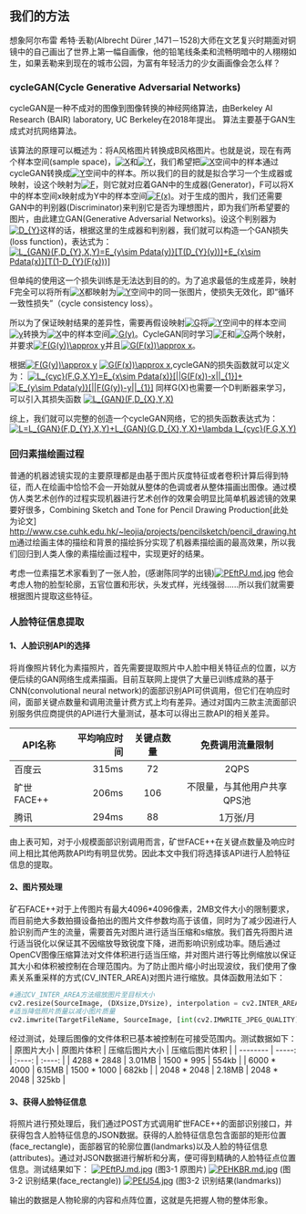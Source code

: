 ## 我们的方法
想象阿尔布雷 希特·丢勒(Albrecht Dürer ,1471－1528)大师在文艺复兴时期面对铜镜中的自己画出了世界上第一幅自画像，他的铅笔线条柔和流畅明暗中的人栩栩如生，如果丢勒来到现在的城市公园，为富有年轻活力的少女画画像会怎么样？
### cycleGAN(Cycle Generative Adversarial Networks)
cycleGAN是一种不成对的图像到图像转换的神经网络算法，由Berkeley AI Research (BAIR) laboratory, UC Berkeley在2018年提出。 算法主要基于GAN生成式对抗网络算法。

该算法的原理可以概述为：将A风格图片转换成B风格图片。也就是说，现在有两个样本空间(sample space)，<a href="http://www.codecogs.com/eqnedit.php?latex=X" target="_blank"><img src="http://latex.codecogs.com/svg.latex?X" title="X" /></a>和<a href="http://www.codecogs.com/eqnedit.php?latex=Y" target="_blank"><img src="http://latex.codecogs.com/svg.latex?Y" title="Y" /></a>，我们希望把<a href="http://www.codecogs.com/eqnedit.php?latex=X" target="_blank"><img src="http://latex.codecogs.com/svg.latex?X" title="X" /></a>空间中的样本通过cycleGAN转换成<a href="http://www.codecogs.com/eqnedit.php?latex=Y" target="_blank"><img src="http://latex.codecogs.com/svg.latex?Y" title="Y" /></a>空间中的样本。所以我们的目的就是拟合学习一个生成器或映射，设这个映射为<a href="http://www.codecogs.com/eqnedit.php?latex=F" target="_blank"><img src="http://latex.codecogs.com/svg.latex?F" title="F" /></a>，则它就对应着GAN中的生成器(Generator)，F可以将X中的样本空间x映射成为Y中的样本空间<a href="http://www.codecogs.com/eqnedit.php?latex=F(x)" target="_blank"><img src="http://latex.codecogs.com/svg.latex?F(x)" title="F(x)" /></a>。对于生成的图片，我们还需要GAN中的判别器(Discriminator)来判别它是否为理想图片，即为我们所希望要的图片，由此建立GAN(Generative Adversarial Networks)。设这个判别器为<a href="http://www.codecogs.com/eqnedit.php?latex=D_{Y}" target="_blank"><img src="http://latex.codecogs.com/svg.latex?D_{Y}" title="D_{Y}" /></a>这样的话，根据这里的生成器和判别器，我们就可以构造一个GAN损失(loss function)，表达式为：
<a href="http://www.codecogs.com/eqnedit.php?latex=L_{GAN}(F,D_{Y},X,Y)=E_{y\sim&space;Pdata(y)}[T(D_{Y}(y))]&plus;E_{x\sim&space;Pdata(x)}[T(1-D_{Y}(F(x)))]" target="_blank"><img src="http://latex.codecogs.com/svg.latex?L_{GAN}(F,D_{Y},X,Y)=E_{y\sim&space;Pdata(y)}[T(D_{Y}(y))]&plus;E_{x\sim&space;Pdata(x)}[T(1-D_{Y}(F(x)))]" title="L_{GAN}(F,D_{Y},X,Y)=E_{y\sim Pdata(y)}[T(D_{Y}(y))]+E_{x\sim Pdata(x)}[T(1-D_{Y}(F(x)))]" /></a>

但单纯的使用这一个损失训练是无法达到目的的。为了追求最低的生成差异，映射F完全可以将所有<a href="http://www.codecogs.com/eqnedit.php?latex=X" target="_blank"><img src="http://latex.codecogs.com/svg.latex?X" title="X" /></a>都映射为<a href="http://www.codecogs.com/eqnedit.php?latex=Y" target="_blank"><img src="http://latex.codecogs.com/svg.latex?Y" title="Y" /></a>空间中的同一张图片，使损失无效化，即“循环一致性损失”（cycle consistency loss）。

所以为了保证映射结果的差异性，需要再假设映射<a href="http://www.codecogs.com/eqnedit.php?latex=G" target="_blank"><img src="http://latex.codecogs.com/svg.latex?G" title="G" /></a>将<a href="http://www.codecogs.com/eqnedit.php?latex=Y" target="_blank"><img src="http://latex.codecogs.com/svg.latex?Y" title="Y" /></a>空间中的样本空间<a href="http://www.codecogs.com/eqnedit.php?latex=y" target="_blank"><img src="http://latex.codecogs.com/svg.latex?y" title="y" /></a>转换为<a href="http://www.codecogs.com/eqnedit.php?latex=X" target="_blank"><img src="http://latex.codecogs.com/svg.latex?X" title="X" /></a>中的样本空间<a href="http://www.codecogs.com/eqnedit.php?latex=G(y)" target="_blank"><img src="http://latex.codecogs.com/svg.latex?G(y)" title="G(y)" /></a>。CycleGAN同时学习<a href="http://www.codecogs.com/eqnedit.php?latex=F" target="_blank"><img src="http://latex.codecogs.com/svg.latex?F" title="F" /></a>和<a href="http://www.codecogs.com/eqnedit.php?latex=G" target="_blank"><img src="http://latex.codecogs.com/svg.latex?G" title="G" /></a>两个映射，并要求<a href="http://www.codecogs.com/eqnedit.php?latex=F(G(y))\approx&space;y" target="_blank"><img src="http://latex.codecogs.com/svg.latex?F(G(y))\approx&space;y" title="F(G(y))\approx y" /></a>并且<a href="http://www.codecogs.com/eqnedit.php?latex=G(F(x))\approx&space;x" target="_blank"><img src="http://latex.codecogs.com/svg.latex?G(F(x))\approx&space;x" title="G(F(x))\approx x" /></a>。

根据<a href="http://www.codecogs.com/eqnedit.php?latex=F(G(y))\approx&space;y" target="_blank"><img src="http://latex.codecogs.com/svg.latex?F(G(y))\approx&space;y" title="F(G(y))\approx y" /></a>  <a href="http://www.codecogs.com/eqnedit.php?latex=G(F(x))\approx&space;x" target="_blank"><img src="http://latex.codecogs.com/svg.latex?G(F(x))\approx&space;x" title="G(F(x))\approx x" /></a>,cycleGAN的损失函数就可以定义为：
<a href="http://www.codecogs.com/eqnedit.php?latex=L_{cyc}(F,G,X,Y)=E_{x\sim&space;Pdata(x)}[||G(F(x))-x||_{1}]&plus;" target="_blank"><img src="http://latex.codecogs.com/svg.latex?L_{cyc}(F,G,X,Y)=E_{x\sim&space;Pdata(x)}[||G(F(x))-x||_{1}]&plus;" title="L_{cyc}(F,G,X,Y)=E_{x\sim Pdata(x)}[||G(F(x))-x||_{1}]+" /></a><a href="http://www.codecogs.com/eqnedit.php?latex=E_{y\sim&space;Pdata(y)}[||F(G(y))-y||_{1}]" target="_blank"><img src="http://latex.codecogs.com/svg.latex?E_{y\sim&space;Pdata(y)}[||F(G(y))-y||_{1}]" title="E_{y\sim Pdata(y)}[||F(G(y))-y||_{1}]" /></a>
同样G(X)也需要一个D判断器来学习，可以引入其损失函数
<a href="http://www.codecogs.com/eqnedit.php?latex=L_{GAN}(F,D_{X},Y,X)" target="_blank"><img src="http://latex.codecogs.com/svg.latex?L_{GAN}(F,D_{X},Y,X)" title="L_{GAN}(F,D_{X},Y,X)" /></a>

综上，我们就可以完整的创造一个cycleGAN网络，它的损失函数表达式为：
<a href="http://www.codecogs.com/eqnedit.php?latex=L=L_{GAN}(F,D_{Y},X,Y)&plus;L_{GAN}(G,D_{X},Y,X)&plus;\lambda&space;L_{cyc}(F,G,X,Y)" target="_blank"><img src="http://latex.codecogs.com/gif.latex?L=L_{GAN}(F,D_{Y},X,Y)&plus;L_{GAN}(G,D_{X},Y,X)&plus;\lambda&space;L_{cyc}(F,G,X,Y)" title="L=L_{GAN}(F,D_{Y},X,Y)+L_{GAN}(G,D_{X},Y,X)+\lambda L_{cyc}(F,G,X,Y)" /></a>

### 回归素描绘画过程
普通的机器滤镜实现的主要原理都是由基于图片灰度特征或者卷积计算后得到特征，而人在绘画中恰恰不会一开始就从整体的色调或者从整体描画出图像。通过模仿人类艺术创作的过程实现机器进行艺术创作的效果会明显比简单机器滤镜的效果要好很多，Combining Sketch and Tone for Pencil Drawing Production[此处为论文] <http://www.cse.cuhk.edu.hk/~leojia/projects/pencilsketch/pencil_drawing.htm>通过绘画主体的描绘和背景的描绘拆分实现了机器素描绘画的最高效果，所以我们回归到人类人像的素描绘画过程中，实现更好的结果。

考虑一位素描艺术家看到了一张人脸，(感谢陈同学的出镜)[![PEftPJ.md.jpg](https://s1.ax1x.com/2018/07/04/PEftPJ.md.jpg)](https://imgchr.com/i/PEftPJ)
他会考虑人物的脸型轮廓，五官位置和形状，头发式样，光线强弱......所以我们就需要根据图片提取这些特征。

### 人脸特征信息提取
#### 1、人脸识别API的选择
将肖像照片转化为素描照片，首先需要提取照片中人脸中相关特征点的位置，以方便后续的GAN网络生成素描画。目前互联网上提供了大量已训练成熟的基于CNN(convolutional neural network)的面部识别API可供调用，但它们在响应时间，面部关键点数量和调用流量计费方式上均有差异。通过对国内三款主流面部识别服务供应商提供的API进行大量测试，基本可以得出三款API的相关差异。

| API名称        | 平均响应时间   |  关键点数量  | 免费调用流量限制 |
| --------   | -----:  | :----:  | :----:  |
| 百度云 | 315ms |    72    | 2QPS |
| 旷世FACE++ | 206ms |   106   | 不限量，与其他用户共享QPS池 |
| 腾讯 |   294ms     |  88  | 1万张/月 |

由上表可知，对于小规模面部识别调用而言，矿世FACE++在关键点数量及响应时间上相比其他两款API均有明显优势。因此本文中我们将选择该API进行人脸特征信息的提取。
#### 2、图片预处理
矿石FACE++对于上传图片有最大4096*4096像素，2MB文件大小的限制要求，而目前绝大多数拍摄设备拍出的图片文件参数均高于该值，同时为了减少因进行人脸识别而产生的流量，需要首先对图片进行适当压缩和s缩放。我们首先将图片进行适当锐化以保证其不因缩放导致锐度下降，进而影响识别成功率。随后通过OpenCV图像压缩算法对文件体积进行适当压缩，并对图片进行等比例缩放以保证其大小和体积被控制在合理范围内。为了防止图片缩小时出现波纹，我们使用了像素关系重采样的方式(CV_INTER_AREA)对图片进行缩放。具体函数用法如下：
```python
#通过CV_INTER_AREA方法缩放图片至目标大小
cv2.resize(SourceImage, (DXsize,DYsize), interpolation = cv2.INTER_AREA)
#适当降低照片质量以减小图片质量
cv2.imwrite(TargetFileName, SourceImage, [int(cv2.IMWRITE_JPEG_QUALITY), QualityKeepValue])
```
经过测试，处理后图像的文件体积已基本被控制在可接受范围内。测试数据如下：
| 原图片大小 | 原图片体积 | 压缩后图片大小 | 压缩后图片体积 |
| --------   | -----:  | :----:  | :----:  |
| 4288 * 2848 | 3.01MB | 1500 * 995 | 554kb |
| 6000 * 4000 | 6.15MB | 1500 * 1000 | 682kb |
| 2048 * 2048 | 2.18MB | 2048 * 2048 | 325kb |

#### 3、获得人脸特征信息
将照片进行预处理后，我们通过POST方式调用旷世FACE++的面部识别接口，并获得包含人脸特征信息的JSON数据。获得的人脸特征信息包含面部的矩形位置(face_rectangle)，面部器官的轮廓位置(landmarks)以及人脸的特征信息(attributes)。通过对JSON数据进行解析和分离，便可得到精确的人脸特征点位置信息。测试结果如下：
[![PEftPJ.md.jpg](https://s1.ax1x.com/2018/07/04/PEftPJ.md.jpg)](https://imgchr.com/i/PEftPJ)
(图3-1 原图片)
[![PEHKBR.md.jpg](https://s1.ax1x.com/2018/07/04/PEHKBR.md.jpg)](https://imgchr.com/i/PEHKBR)
(图3-2 识别结果(face_rectangle))
[![PEfJ54.jpg](https://s1.ax1x.com/2018/07/04/PEfJ54.jpg)](https://imgchr.com/i/PEfJ54)
(图3-2 识别结果(landmarks))

输出的数据是人物轮廓的内容和点阵位置，这就是先把握人物的整体形象。


